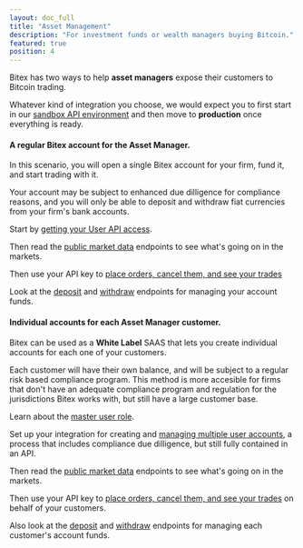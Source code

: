 ```yaml
---
layout: doc_full
title: "Asset Management"
description: "For investment funds or wealth managers buying Bitcoin."
featured: true
position: 4
---
```


Bitex has two ways to help __asset managers__ expose their customers to
Bitcoin trading.

Whatever kind of integration you choose, we would expect you to first start
in our [sandbox API environment](/docs/sandbox/README) and then move to
**production** once everything is ready.

#### A regular Bitex account for the Asset Manager.

In this scenario, you will open a single Bitex account for your firm,
fund it, and start trading with it.

Your account may be subject to enhanced due dilligence for compliance reasons,
and you will only be able to deposit and withdraw fiat currencies from
your firm's bank accounts.

Start by [getting your User API access](/docs/authentication/user).

Then read the [public market
data](https://developers.bitex.la/?version=latest#d7e259a6-b126-4d4c-ae66-b456242d33a6) endpoints
to see what's going on in the markets.

Then use your API key to [place orders, cancel them, and see your
trades](https://developers.bitex.la/?version=latest#6d5f5991-ba42-448f-9583-3b4d48e18350)

Look at the
[deposit](https://developers.bitex.la/?version=latest#e6d2a366-043b-4173-9b80-ed68f62341b7)
and [withdraw](https://developers.bitex.la/?version=latest#f3eaffd6-5d16-45f6-a15a-34e83ebdea32)
endpoints for managing your account funds.

#### Individual accounts for each Asset Manager customer.

Bitex can be used as a __White Label__ SAAS that lets you create individual accounts
for each one of your customers.

Each customer will have their own balance, and will be subject to a regular
risk based compliance program. This method is more accesible for firms that
don't have an adequate compliance program  and regulation for the jurisdictions
Bitex works with, but still have a large customer base.

Learn about the [master user role](/docs/authentication/user).

Set up your integration for creating and [managing multiple user accounts](/docs/users/welcome/),
a process that includes compliance due dilligence, but still
fully contained in an API.

Then read the [public market
data](https://developers.bitex.la/?version=latest#d7e259a6-b126-4d4c-ae66-b456242d33a6) endpoints
to see what's going on in the markets.

Then use your API key to [place orders, cancel them, and see your
trades](https://developers.bitex.la/?version=latest#6d5f5991-ba42-448f-9583-3b4d48e18350)
on behalf of your customers.

Also look at the
[deposit](https://developers.bitex.la/?version=latest#e6d2a366-043b-4173-9b80-ed68f62341b7)
and [withdraw](https://developers.bitex.la/?version=latest#f3eaffd6-5d16-45f6-a15a-34e83ebdea32)
endpoints for managing each customer's account funds.

